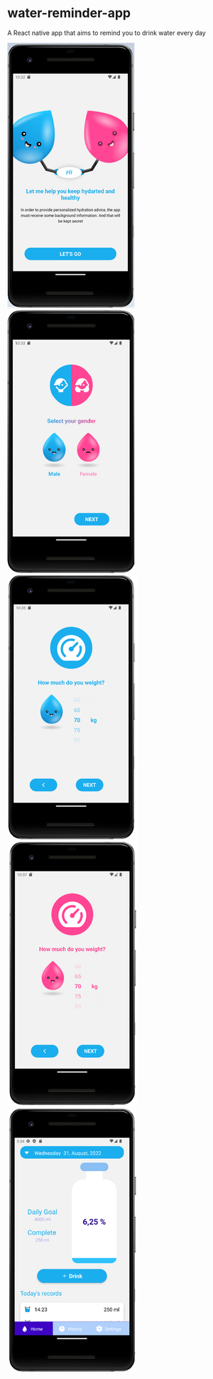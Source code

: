 # water-reminder-app

A React native app that aims to remind you to drink water every day

![plot](assets/screens/welcome.png)![plot](assets/screens/select-gender-screen.png)![plot](assets/screens/male-weight-screen.png)![plot](assets/screens/female-weight-screen.png)![plot](assets/screens/screen-1.png)
